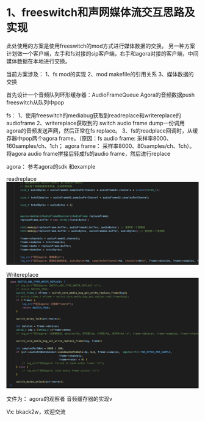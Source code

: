# 1、freeswitch和声网媒体流交互思路及实现
此处使用的方案是使用freeswitch的mod方式进行媒体数据的交换。
另一种方案计划做一个客户端，左手和fs对接的sip客户端，右手和agora对接的客户端，中间媒体数据在本地进行交换。

当前方案涉及：
1、fs mod的实现
2、mod makefile的引用关系
3、媒体数据的交换

首先设计一个音频队列环形缓存器：AudioFrameQueue
Agora的音频数据push
freeswitch从队列中pop

fs：
1、使用freeswitch的mediabug获取到readreplace和writereplace的audioframe
2、writereplace获取到的 switch audio frame  dump一份调用agora的音频发送声网，然后正常在fs replace。
3、fs的readplace回调时，从缓存器中pop两个agora frame。（原因：fs audio frame: 采样率8000、160samples/ch、1ch； agora frame： 采样率8000、80samples/ch、1ch）。将agora audio frame拼接后转成fs的audio frame，然后进行replace

agora：
参考agora的sdk 和example



readreplace
![rp](media/17287196898634/rp.png)


Writereplace
![wp](media/17287196898634/wp.png)


文件为：
agora的观察者
音频缓存器的实现v

Vx: bkack2w，欢迎交流
